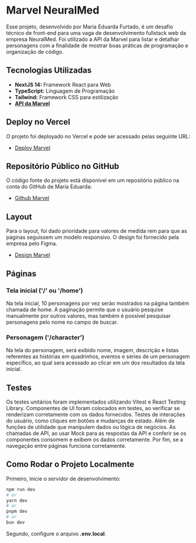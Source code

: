 # Marvel NeuralMed

Esse projeto, desenvolvido por Maria Eduarda Furtado, é um desafio técnico de front-end para uma vaga de desenvolvimento fullstack web da empresa NeuralMed. Foi utilizado a API da Marvel para listar e detalhar personagens com a finalidade de mostrar boas práticas de programação e organização de código.

## Tecnologias Utilizadas

- **NextJS 14:** Framework React para Web
- **TypeScript:** Linguagem de Programação
- **Tailwind:** Framework CSS para estilização
- [**API da Marvel**](https://developer.marvel.com/docs)

## Deploy no Vercel

O projeto foi deployado no Vercel e pode ser acessado pelas seguinte URL:

- [Deploy Marvel](https://marvel-neuralmed-web.vercel.app/)

## Repositório Público no GitHub

O código fonte do projeto está disponível em um repositório público na conta do GitHub de Maria Eduarda:

- [Github Marvel](https://github.com/dudafurtado/marvel-neuralmed-web)

## Layout

Para o layout, foi dado prioridade para valores de medida rem para que as páginas seguissem um modelo responsivo. O design foi fornecido pela empresa pelo Figma.

- [Design Marvel](<https://www.figma.com/design/KGaZDqW32GrKRI8b1YZzOL/Marvel-(New)?node-id=1-3&m=dev&t=TjrJNq3uaC1lgHjM-1>)

## Páginas

### Tela inicial ('/' ou '/home')

Na tela inicial, 10 personagens por vez serão mostrados na página também chamada de home. A paginação permite que o usuário pesquise manualmente por outros valores, mas também é possível pesquisar personagens pelo nome no campo de buscar.

### Personagem ('/character')

Na tela do personagem, será exibido nome, imagem, descrição e listas referentes as histórias em quadrinhos, eventos e séries de um personagem específico, ao qual sera acessado ao clicar em um dos resultados da tela inicial.

## Testes

Os testes unitários foram implementados utilizando Vitest e React Testing Library. Componentes de UI foram colocados em testes, ao verificar se renderizam corretamente com os dados fornecidos. Testes de interações do usuário, como cliques em botões e mudanças de estado. Além de funções de utilidade que manipulem dados ou lógica de negócios. As chamadas de API, ao usar Mock para as respostas da API e conferir se os componentes consomem e exibem os dados corretamente. Por fim, se a navegação entre páginas funciona corretamente.

## Como Rodar o Projeto Localmente

Primeiro, inicie o servidor de desenvolvimento:

```bash
npm run dev
# or
yarn dev
# or
pnpm dev
# or
bun dev
```

Segundo, configure o arquivo **.env.local**.
